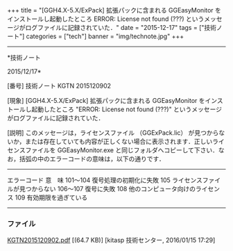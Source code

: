 ﻿+++
title = "[GGH4.X-5.X/ExPack] 拡張パックに含まれる GGEasyMonitor をインストールし起動したところ ERROR: License not found (???) というメッセージがログファイルに記録されていた．"
date = "2015-12-17"
tags = ["技術ノート"]
categories = ["tech"]
banner = "img/technote.jpg"
+++

-----------------------------------------------------------------------------------------------------------------------------

*技術ノート

2015/12/17*


[番号]
技術ノート KGTN 2015120902

[現象]
[GGH4.X-5.X/ExPack] 拡張パックに含まれる GGEasyMonitor
をインストールし起動したところ "ERROR: License not found (???)"
というメッセージがログファイルに記録されていた．

[説明]
このメッセージは，ライセンスファイル （GGExPack.lic）
が見つからないか，または存在していても内容が正しくない場合に表示されます．正しいライセンスファイルを
GGEasyMonitor.exe
と同じフォルダへコピーして下さい．なお，括弧の中のエラーコードの意味は，以下の通りです．

  -------------- ----------------------------------
   エラーコード                意　味
     101～104          復号処理の初期化に失敗
       105        ライセンスファイルが見つからない
     106～107                復号に失敗
       108        他のコンピュータ向けのライセンス
       109              有効期限を過ぎている
  -------------- ----------------------------------


### ファイル





[KGTN2015120902.pdf](http://techreport.kitasp.net/attachments/download/2418/KGTN2015120902.pdf)
 [(64.7 KB)] [kitasp 技術センター, 2016/01/15
17:29]
